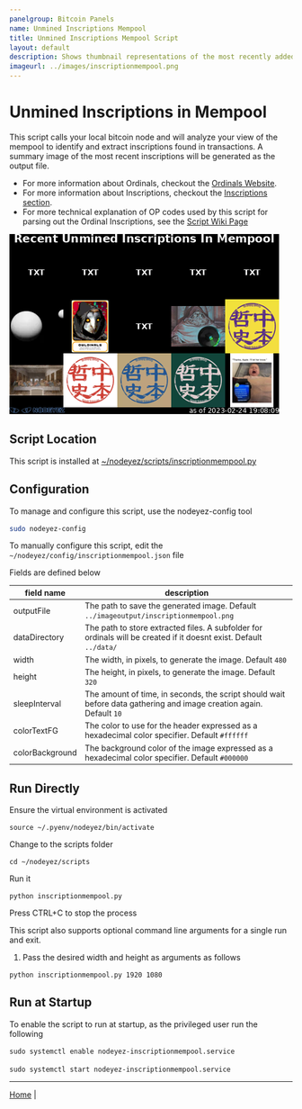 ```yaml
---
panelgroup: Bitcoin Panels
name: Unmined Inscriptions Mempool
title: Unmined Inscriptions Mempool Script
layout: default
description: Shows thumbnail representations of the most recently added inscriptions to the mempool which are not yet mined.
imageurl: ../images/inscriptionmempool.png
---
```


# Unmined Inscriptions in Mempool

This script calls your local bitcoin node and will analyze your view of the mempool to
identify and extract inscriptions found in transactions.  A summary image of the most
recent inscriptions will be generated as the output file.

- For more information about Ordinals, checkout the [Ordinals Website](https://docs.ordinals.com/).
- For more information about Inscriptions, checkout the [Inscriptions section](https://docs.ordinals.com/inscriptions.html).
- For more technical explanation of OP codes used by this script for parsing out the Ordinal Inscriptions, see the [Script Wiki Page](https://en.bitcoin.it/wiki/Script)

![sample inscription mempool](../images/inscriptionmempool.png)

## Script Location

This script is installed at
[~/nodeyez/scripts/inscriptionmempool.py](../scripts/inscriptionmempool.py)

## Configuration

To manage and configure this script, use the nodeyez-config tool

```sh
sudo nodeyez-config
```

To manually configure this script, edit the `~/nodeyez/config/inscriptionmempool.json` file

Fields are defined below

| field name | description |
| --- | --- |
| outputFile | The path to save the generated image. Default `../imageoutput/inscriptionmempool.png` |
| dataDirectory | The path to store extracted files. A subfolder for ordinals will be created if it doesnt exist. Default `../data/` |
| width | The width, in pixels, to generate the image. Default `480` |
| height | The height, in pixels, to generate the image. Default `320` |
| sleepInterval | The amount of time, in seconds, the script should wait before data gathering and image creation again. Default `10` |
| colorTextFG | The color to use for the header expressed as a hexadecimal color specifier. Default `#ffffff` |
| colorBackground | The background color of the image expressed as a hexadecimal color specifier. Default `#000000` |

## Run Directly

Ensure the virtual environment is activated
```shell
source ~/.pyenv/nodeyez/bin/activate
```

Change to the scripts folder
```shell
cd ~/nodeyez/scripts
```

Run it
```shell
python inscriptionmempool.py
```

Press CTRL+C to stop the process

This script also supports optional command line arguments for a single run and exit.

1. Pass the desired width and height as arguments as follows

```shell
python inscriptionmempool.py 1920 1080
```

## Run at Startup

To enable the script to run at startup, as the privileged user run the following

```shell
sudo systemctl enable nodeyez-inscriptionmempool.service

sudo systemctl start nodeyez-inscriptionmempool.service
```

---

[Home](../) | 